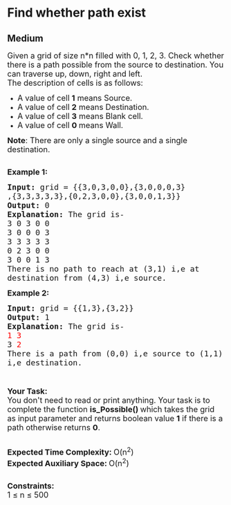 # Find whether path exist
## Medium
<div class="problems_problem_content__Xm_eO"><p><span style="font-size:18px">Given a grid of size n*n&nbsp;filled with 0, 1, 2, 3. Check whether there is a path possible from the source to destination.&nbsp;You can traverse up, down, right and left.<br>
The description of cells is as follows:</span></p>

<ul>
	<li><span style="font-size:18px">A value of cell&nbsp;<strong>1</strong>&nbsp;means Source.</span></li>
	<li><span style="font-size:18px">A value of cell&nbsp;<strong>2</strong>&nbsp;means Destination.</span></li>
	<li><span style="font-size:18px">A value of cell&nbsp;<strong>3</strong>&nbsp;means Blank cell.</span></li>
	<li><span style="font-size:18px">A value of cell <strong>0&nbsp;</strong>means&nbsp;Wall.</span></li>
</ul>

<p><span style="font-size:18px"><strong>Note</strong>: There are only a single source and a single destination.</span><br>
&nbsp;</p>

<p><span style="font-size:18px"><strong>Example 1:</strong></span></p>

<pre><span style="font-size:18px"><strong>Input: </strong>grid = {{3,0,3,0,0},{3,0,0,0,3}
,{3,3,3,3,3},{0,2,3,0,0},{3,0,0,1,3}}
<strong>Output: </strong>0
<strong>Explanation: </strong>The grid is-
3 0 3 0 0&nbsp;
3 0 0 0 3&nbsp;
3 3 3 3 3&nbsp;
0 2 3 0 0&nbsp;
3 0 0 1 3&nbsp;
There is no path to reach at (3,1) i,e at 
destination from (4,3) i,e source.</span>
</pre>

<p><span style="font-size:18px"><strong>Example 2:</strong></span></p>

<pre><span style="font-size:18px"><strong>Input: </strong>grid = {{1,3},{3,2}}
<strong>Output: </strong>1
<strong>Explanation: </strong>The grid is-
<span style="color: rgb(255, 0, 0); --darkreader-inline-color:#f91f1f;" data-darkreader-inline-color="">1 3
</span>3<span style="color: rgb(255, 0, 0); --darkreader-inline-color:#f91f1f;" data-darkreader-inline-color=""> 2
</span>There is a path from (0,0) i,e source to (1,1) 
i,e destination.</span>
</pre>

<p>&nbsp;</p>

<p><span style="font-size:18px"><strong>Your Task:</strong><br>
You don't need to read or print anything. Your task is to complete the function <strong>is_Possible()&nbsp;</strong>which takes the grid as input parameter and returns boolean value <strong>1</strong> if there is a path otherwise returns <strong>0</strong>.</span><br>
&nbsp;</p>

<p><span style="font-size:18px"><strong>Expected Time Complexity:&nbsp;</strong>O(n<sup>2</sup>)<br>
<strong>Expected Auxiliary Space:&nbsp;</strong>O(n<sup>2</sup>)</span><br>
&nbsp;</p>

<p><span style="font-size:18px"><strong>Constraints:</strong><br>
1 ≤ n ≤ 500</span></p>
</div>